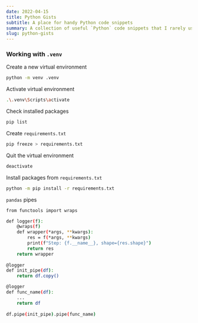 ```yaml
---
date: 2022-04-15
title: Python Gists
subtitle: A place for handy Python code snippets
summary: A collection of useful `Python` code snippets that I rarely use and that frequently escape my mind. <i class="fab fa-python"></i>
slug: python-gists
---
```


### Working with `.venv` 

Create a new virtual environment
```bash
python -m venv .venv
```

Activate virtual environment
```bash
.\.venv\Scripts\activate
```

Check installed packages
```bash
pip list
```

Create `requirements.txt`
```bash
pip freeze > requirements.txt
```

Quit the virtual environment
```bash
deactivate
```

Install packages from `requirements.txt`
```bash
python -m pip install -r requirements.txt
```

`pandas` pipes
```bash
from functools import wraps

def logger(f):
    @wraps(f)
    def wrapper(*args, **kwargs):
        res = f(*args, **kwargs)
        print(f"Step: {f.__name__}, shape={res.shape}")
        return res
    return wrapper
    
@logger
def init_pipe(df):
    return df.copy()

@logger
def func_name(df):
    ...
    return df
    
df.pipe(init_pipe).pipe(func_name)
```
